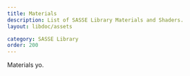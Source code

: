 ```yaml
---
title: Materials
description: List of SASSE Library Materials and Shaders.
layout: libdoc/assets

category: SASSE Library
order: 200
---
```


Materials yo.
